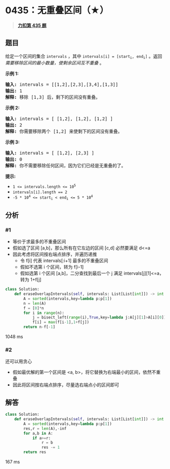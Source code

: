 # 0435：无重叠区间（★）


> <u>**[力扣第 435 题](https://leetcode.cn/problems/non-overlapping-intervals/)**</u>

## 题目

<p>给定一个区间的集合 <code>intervals</code> ，其中 <code>intervals[i] = [start<sub>i</sub>, end<sub>i</sub>]</code> 。返回 <em>需要移除区间的最小数量，使剩余区间互不重叠 </em>。</p>



<p><strong>示例 1:</strong></p>

<pre>
<strong>输入:</strong> intervals = [[1,2],[2,3],[3,4],[1,3]]
<strong>输出:</strong> 1
<strong>解释:</strong> 移除 [1,3] 后，剩下的区间没有重叠。
</pre>

<p><strong>示例 2:</strong></p>

<pre>
<strong>输入:</strong> intervals = [ [1,2], [1,2], [1,2] ]
<strong>输出:</strong> 2
<strong>解释:</strong> 你需要移除两个 [1,2] 来使剩下的区间没有重叠。
</pre>

<p><strong>示例 3:</strong></p>

<pre>
<strong>输入:</strong> intervals = [ [1,2], [2,3] ]
<strong>输出:</strong> 0
<strong>解释:</strong> 你不需要移除任何区间，因为它们已经是无重叠的了。
</pre>



<p><strong>提示:</strong></p>

<ul>
<li><code>1 &lt;= intervals.length &lt;= 10<sup>5</sup></code></li>
<li><code>intervals[i].length == 2</code></li>
<li><code>-5 * 10<sup>4</sup> &lt;= start<sub>i</sub> &lt; end<sub>i</sub> &lt;= 5 * 10<sup>4</sup></code></li>
</ul>


## 分析


### #1

- 等价于求最多的不重叠区间
- 假如选了区间 [a,b]，那么所有在它左边的区间 [c,d] 必然要满足 d<=a
- 因此考虑将区间按右端点排序，并遍历递推
	- 令 f[i] 代表 intervals[:i+1] 最多的不重叠区间
	- 假如不选第 i 个区间，转为 f[i-1]
	- 假如选第 i 个区间 [a,b]，二分查找到最后一个 j 满足 intervals[j][1]<=a，转为 1+f[j]

```python
class Solution:
    def eraseOverlapIntervals(self, intervals: List[List[int]]) -> int:
        A = sorted(intervals,key=lambda p:p[1])
        n = len(A)
        f = [0]*n
        for i in range(n):
            j = bisect_left(range(i),True,key=lambda j:A[j][1]>A[i][0])-1
            f[i] = max(f[i-1],1+f[j])
        return n-f[-1]
```
1048 ms
### #2

还可以用贪心
- 假如最优解的第一个区间是 <a, b>，将它替换为右端最小的区间，依然不重叠
- 因此将区间按右端点排序，尽量选右端点小的区间即可


## 解答

```python
class Solution:
    def eraseOverlapIntervals(self, intervals: List[List[int]]) -> int:
        A = sorted(intervals,key=lambda p:p[1])
        res,r = len(A),-inf
        for a,b in A:
            if a>=r:
                r = b
                res -= 1
        return res
```
167 ms
